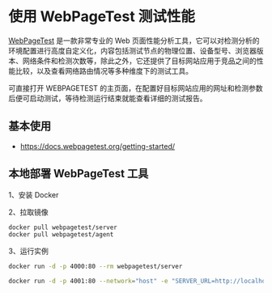 # 使用 WebPageTest 测试性能

[WebPageTest](https://www.webpagetest.org/) 是⼀款⾮常专业的 Web ⻚⾯性能分析⼯具，它可以对检测分析的环境配置进⾏⾼度⾃定义化，内容包括测试节点的物理位置、设备型号、浏览器版本、⽹络条件和检测次数等，除此之外，它还提供了⽬标⽹站应⽤于竞品之间的性能⽐较，以及查看⽹络路由情况等多种维度下的测试⼯具。

可直接打开 WEBPAGETEST 的主⻚⾯，在配置好⽬标⽹站应⽤的⽹址和检测参数后便可启动测试，等待检测运⾏结束就能查看详细的测试报告。

## 基本使⽤

- https://docs.webpagetest.org/getting-started/

## 本地部署 WebPageTest ⼯具

1、安装 Docker

2、拉取镜像

```bash
docker pull webpagetest/server
docker pull webpagetest/agent
```

3、运⾏实例

```bash
docker run -d -p 4000:80 --rm webpagetest/server

docker run -d -p 4001:80 --network="host" -e "SERVER_URL=http://localhost:4000/work/" -e "LOCATION=Test" webpagetest/agent
```
